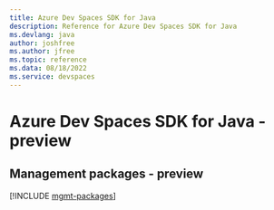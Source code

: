 ```yaml
---
title: Azure Dev Spaces SDK for Java
description: Reference for Azure Dev Spaces SDK for Java
ms.devlang: java
author: joshfree
ms.author: jfree
ms.topic: reference
ms.data: 08/18/2022
ms.service: devspaces
---
```

# Azure Dev Spaces SDK for Java - preview

## Management packages - preview
[!INCLUDE [mgmt-packages](dev-spaces-mgmt-index.md)]